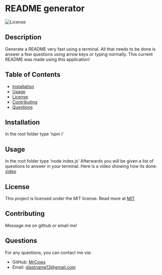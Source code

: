 # README generator

![License](https://img.shields.io/badge/license-MIT-blue.svg)

## Description
Generate a README very fast using a terminal. All that needs to be done is answer a few questions using arrow keys or typing normally. This current README was made using this application!

## Table of Contents
- [Installation](#installation)
- [Usage](#usage)
- [License](#license)
- [Contributing](#contributing)
- [Questions](#questions)

## Installation
In the root folder type 'npm i'

## Usage
In the root folder type 'node index.js' Afterwards you will be given a list of questions to answer in your terminal. Here is a video showing how its done: [video](https://drive.google.com/file/d/1HWr_iDzKzuWIruWU5ujN8vDw2-KPhMrk/view)

## License

This project is licensed under the MIT license. Read more at [MIT](https://opensource.org/licenses/MIT)

## Contributing
Message me on github or email me!

## Questions
For any questions, you can contact me via:
- GitHub: [MrCows](https://github.com/MrCows)
- Email: glastname13@gmail.com
